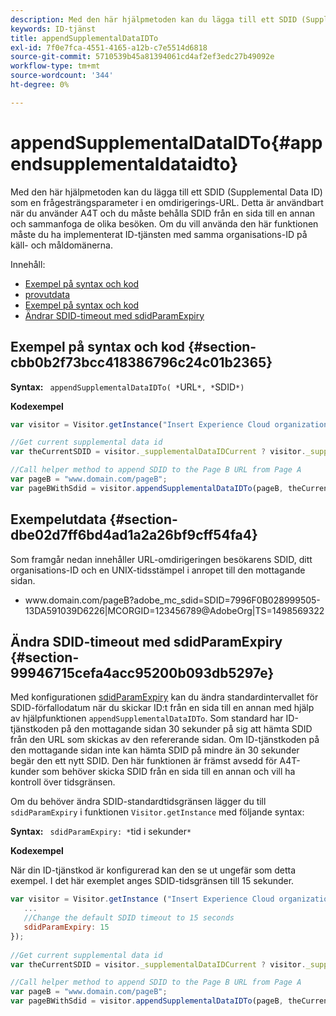 ```yaml
---
description: Med den här hjälpmetoden kan du lägga till ett SDID (Supplemental Data ID) som en frågesträngsparameter i en omdirigerings-URL. Detta är användbart när du använder A4T och du måste behålla SDID från en sida till en annan och sammanfoga de olika besöken. Om du vill använda den här funktionen måste du ha implementerat ID-tjänsten med samma organisations-ID på käll- och måldomänerna.
keywords: ID-tjänst
title: appendSupplementalDataIDTo
exl-id: 7f0e7fca-4551-4165-a12b-c7e5514d6818
source-git-commit: 5710539b45a81394061cd4af2ef3edc27b49092e
workflow-type: tm+mt
source-wordcount: '344'
ht-degree: 0%

---
```


# appendSupplementalDataIDTo{#appendsupplementaldataidto}

Med den här hjälpmetoden kan du lägga till ett SDID (Supplemental Data ID) som en frågesträngsparameter i en omdirigerings-URL. Detta är användbart när du använder A4T och du måste behålla SDID från en sida till en annan och sammanfoga de olika besöken. Om du vill använda den här funktionen måste du ha implementerat ID-tjänsten med samma organisations-ID på käll- och måldomänerna.

Innehåll:

<ul class="simplelist"> 
 <li> <a href="../../library/get-set/appendsupplementaldataidto.md#section-cbb0b2f73bcc418386796c24c01b2365" format="dita" scope="local"> Exempel på syntax och kod </a> </li> 
 <li> <a href="../../library/get-set/appendsupplementaldataidto.md#section-dbe02d7ff6bd4ad1a2a26bf9cff54fa4" format="dita" scope="local"> provutdata </a> </li> 
 <li> <a href="../../library/get-set/appendsupplementaldataidto.md#section-cbb0b2f73bcc418386796c24c01b2365" format="dita" scope="local"> Exempel på syntax och kod </a> </li> 
 <li> <a href="../../library/get-set/appendsupplementaldataidto.md#section-99946715cefa4acc95200b093db5297e" format="dita" scope="local"> Ändrar SDID-timeout med sdidParamExpiry </a> </li> 
</ul>

## Exempel på syntax och kod {#section-cbb0b2f73bcc418386796c24c01b2365}

**Syntax:** ` appendSupplementalDataIDTo( *`URL`*, *`SDID`*)`

**Kodexempel**

```js
var visitor = Visitor.getInstance("Insert Experience Cloud organization ID here"); 

//Get current supplemental data id
var theCurrentSDID = visitor._supplementalDataIDCurrent ? visitor._supplementalDataIDCurrent : "";

//Call helper method to append SDID to the Page B URL from Page A 
var pageB = "www.domain.com/pageB"; 
var pageBWithSdid = visitor.appendSupplementalDataIDTo(pageB, theCurrentSDID));
```

## Exempelutdata {#section-dbe02d7ff6bd4ad1a2a26bf9cff54fa4}

Som framgår nedan innehåller URL-omdirigeringen besökarens SDID, ditt organisations-ID och en UNIX-tidsstämpel i anropet till den mottagande sidan.

<ul class="simplelist"> 
 <li> <span class="codeph"> www.domain.com/pageB?adobe_mc_sdid=SDID=7996F0B028999505-13DA591039D6226|MCORGID=123456789@AdobeOrg|TS=1498569322 </span> </li> 
</ul>

## Ändra SDID-timeout med sdidParamExpiry {#section-99946715cefa4acc95200b093db5297e}

Med konfigurationen [sdidParamExpiry](../../library/function-vars/sdidparamexpiry.md#reference-cef3fd03c43b4772b2422e220b40a458) kan du ändra standardintervallet för SDID-förfallodatum när du skickar ID:t från en sida till en annan med hjälp av hjälpfunktionen `appendSupplementalDataIDTo`. Som standard har ID-tjänstkoden på den mottagande sidan 30 sekunder på sig att hämta SDID från den URL som skickas av den refererande sidan. Om ID-tjänstkoden på den mottagande sidan inte kan hämta SDID på mindre än 30 sekunder begär den ett nytt SDID. Den här funktionen är främst avsedd för A4T-kunder som behöver skicka SDID från en sida till en annan och vill ha kontroll över tidsgränsen.

Om du behöver ändra SDID-standardtidsgränsen lägger du till `sdidParamExpiry` i funktionen `Visitor.getInstance` med följande syntax:

**Syntax:** ` sdidParamExpiry: *`tid i sekunder`*`

**Kodexempel**

När din ID-tjänstkod är konfigurerad kan den se ut ungefär som detta exempel. I det här exemplet anges SDID-tidsgränsen till 15 sekunder.

```js
var visitor = Visitor.getInstance ("Insert Experience Cloud organization ID here",{ 
   ... 
   //Change the default SDID timeout to 15 seconds 
   sdidParamExpiry: 15 
}); 
 
//Get current supplemental data id
var theCurrentSDID = visitor._supplementalDataIDCurrent ? visitor._supplementalDataIDCurrent : "";

//Call helper method to append SDID to the Page B URL from Page A 
var pageB = "www.domain.com/pageB"; 
var pageBWithSdid = visitor.appendSupplementalDataIDTo(pageB, theCurrentSDID)); 
```
